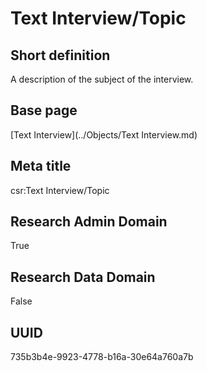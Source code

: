 # Text Interview/Topic
## Short definition
A description of the subject of the interview.
## Base page
[Text Interview](../Objects/Text Interview.md)
## Meta title
csr:Text Interview/Topic
## Research Admin Domain
True
## Research Data Domain
False
## UUID
735b3b4e-9923-4778-b16a-30e64a760a7b

